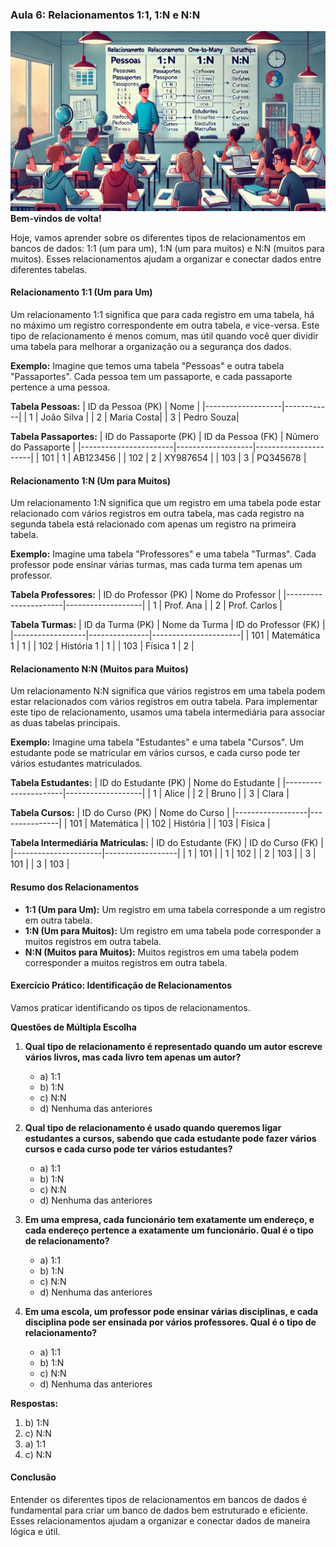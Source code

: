 ### Aula 6: Relacionamentos 1:1, 1:N e N:N
![](./assets/06.jpeg)
**Bem-vindos de volta!**

Hoje, vamos aprender sobre os diferentes tipos de relacionamentos em bancos de dados: 1:1 (um para um), 1:N (um para muitos) e N:N (muitos para muitos). Esses relacionamentos ajudam a organizar e conectar dados entre diferentes tabelas.

#### Relacionamento 1:1 (Um para Um)

Um relacionamento 1:1 significa que para cada registro em uma tabela, há no máximo um registro correspondente em outra tabela, e vice-versa. Este tipo de relacionamento é menos comum, mas útil quando você quer dividir uma tabela para melhorar a organização ou a segurança dos dados.

**Exemplo:**
Imagine que temos uma tabela "Pessoas" e outra tabela "Passaportes". Cada pessoa tem um passaporte, e cada passaporte pertence a uma pessoa.

**Tabela Pessoas:**
| ID da Pessoa (PK) | Nome       |
|-------------------|------------|
| 1                 | João Silva |
| 2                 | Maria Costa|
| 3                 | Pedro Souza|

**Tabela Passaportes:**
| ID do Passaporte (PK) | ID da Pessoa (FK) | Número do Passaporte |
|-----------------------|-------------------|----------------------|
| 101                   | 1                 | AB123456             |
| 102                   | 2                 | XY987654             |
| 103                   | 3                 | PQ345678             |

#### Relacionamento 1:N (Um para Muitos)

Um relacionamento 1:N significa que um registro em uma tabela pode estar relacionado com vários registros em outra tabela, mas cada registro na segunda tabela está relacionado com apenas um registro na primeira tabela.

**Exemplo:**
Imagine uma tabela "Professores" e uma tabela "Turmas". Cada professor pode ensinar várias turmas, mas cada turma tem apenas um professor.

**Tabela Professores:**
| ID do Professor (PK) | Nome do Professor |
|----------------------|-------------------|
| 1                    | Prof. Ana         |
| 2                    | Prof. Carlos      |

**Tabela Turmas:**
| ID da Turma (PK) | Nome da Turma | ID do Professor (FK) |
|------------------|---------------|----------------------|
| 101              | Matemática 1  | 1                    |
| 102              | História 1    | 1                    |
| 103              | Física 1      | 2                    |

#### Relacionamento N:N (Muitos para Muitos)

Um relacionamento N:N significa que vários registros em uma tabela podem estar relacionados com vários registros em outra tabela. Para implementar este tipo de relacionamento, usamos uma tabela intermediária para associar as duas tabelas principais.

**Exemplo:**
Imagine uma tabela "Estudantes" e uma tabela "Cursos". Um estudante pode se matricular em vários cursos, e cada curso pode ter vários estudantes matriculados.

**Tabela Estudantes:**
| ID do Estudante (PK) | Nome do Estudante |
|----------------------|-------------------|
| 1                    | Alice             |
| 2                    | Bruno             |
| 3                    | Clara             |

**Tabela Cursos:**
| ID do Curso (PK) | Nome do Curso |
|------------------|---------------|
| 101              | Matemática    |
| 102              | História      |
| 103              | Física        |

**Tabela Intermediária Matriculas:**
| ID do Estudante (FK) | ID do Curso (FK) |
|----------------------|------------------|
| 1                    | 101              |
| 1                    | 102              |
| 2                    | 103              |
| 3                    | 101              |
| 3                    | 103              |

#### Resumo dos Relacionamentos

- **1:1 (Um para Um):** Um registro em uma tabela corresponde a um registro em outra tabela.
- **1:N (Um para Muitos):** Um registro em uma tabela pode corresponder a muitos registros em outra tabela.
- **N:N (Muitos para Muitos):** Muitos registros em uma tabela podem corresponder a muitos registros em outra tabela.

#### Exercício Prático: Identificação de Relacionamentos

Vamos praticar identificando os tipos de relacionamentos.

**Questões de Múltipla Escolha**

1. **Qual tipo de relacionamento é representado quando um autor escreve vários livros, mas cada livro tem apenas um autor?**
   - a) 1:1
   - b) 1:N
   - c) N:N
   - d) Nenhuma das anteriores

2. **Qual tipo de relacionamento é usado quando queremos ligar estudantes a cursos, sabendo que cada estudante pode fazer vários cursos e cada curso pode ter vários estudantes?**
   - a) 1:1
   - b) 1:N
   - c) N:N
   - d) Nenhuma das anteriores

3. **Em uma empresa, cada funcionário tem exatamente um endereço, e cada endereço pertence a exatamente um funcionário. Qual é o tipo de relacionamento?**
   - a) 1:1
   - b) 1:N
   - c) N:N
   - d) Nenhuma das anteriores

4. **Em uma escola, um professor pode ensinar várias disciplinas, e cada disciplina pode ser ensinada por vários professores. Qual é o tipo de relacionamento?**
   - a) 1:1
   - b) 1:N
   - c) N:N
   - d) Nenhuma das anteriores

**Respostas:**
1. b) 1:N
2. c) N:N
3. a) 1:1
4. c) N:N

#### Conclusão

Entender os diferentes tipos de relacionamentos em bancos de dados é fundamental para criar um banco de dados bem estruturado e eficiente. Esses relacionamentos ajudam a organizar e conectar dados de maneira lógica e útil.